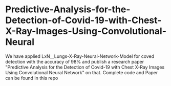 # Predictive-Analysis-for-the-Detection-of-Covid-19-with-Chest-X-Ray-Images-Using-Convolutional-Neural
We have applied LxN__Lungs-X-Ray-Neural-Network-Model for coved detection with the accuracy of 98% and publish a research paper "Predictive Analysis for the Detection of Covid-19 with Chest X-Ray Images Using Convolutional Neural Network" on that. Complete code and Paper can be found in this repo  
